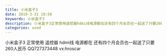 ```yaml
---
title: 小米盒子3
date: 2019-3-31 18:58
keywords: 小米盒子3
description: 小米盒子3正常使用遥控器hdmi线电源都在还有四个月会员也一起送了只要260人民币QQ727373448vx:hroscar
categories: used
---
```

<td class="t_f" id="postmessage_3358772">

小米盒子3 正常使用 遥控器 hdmi线 电源都在 还有四个月会员也一起送了只要260人民币 QQ727373448 vx:hroscar<br/>
<img alt="" border="0" class="zoom" data-cf-modified-e11af47dbf61330470a0c7e4-="" file="http://www.flw.ph/data/appbyme/upload/image/201903/31/ptmiWxjLxplt.jpg" id="aimg_bazb0" lazyloadthumb="1" onclick="" onmouseover="" src="http://www.flw.ph/data/appbyme/upload/image/201903/31/ptmiWxjLxplt.jpg"/><br/>
<img alt="" border="0" class="zoom" data-cf-modified-e11af47dbf61330470a0c7e4-="" file="http://www.flw.ph/data/appbyme/upload/image/201903/31/bFf32Sn7Sa9x.jpg" id="aimg_f225i" lazyloadthumb="1" onclick="" onmouseover="" src="http://www.flw.ph/data/appbyme/upload/image/201903/31/bFf32Sn7Sa9x.jpg"/><br/>
<img alt="" border="0" class="zoom" data-cf-modified-e11af47dbf61330470a0c7e4-="" file="http://www.flw.ph/data/appbyme/upload/image/201903/31/lsx4ynKarR9u.jpg" id="aimg_ZMaVV" lazyloadthumb="1" onclick="" onmouseover="" src="http://www.flw.ph/data/appbyme/upload/image/201903/31/lsx4ynKarR9u.jpg"/><br/>
<img alt="" border="0" class="zoom" data-cf-modified-e11af47dbf61330470a0c7e4-="" file="http://www.flw.ph/data/appbyme/upload/image/201903/31/7nDp5s2IXXrq.jpg" id="aimg_ictOV" lazyloadthumb="1" onclick="" onmouseover="" src="http://www.flw.ph/data/appbyme/upload/image/201903/31/7nDp5s2IXXrq.jpg"/><br/>
</td>
